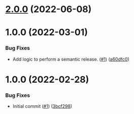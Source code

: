 # [2.0.0](https://github.com/catalystsquad/action-release-helm-chart/compare/v1.0.0...v2.0.0) (2022-06-08)

# 1.0.0 (2022-03-01)


### Bug Fixes

* Add logic to perform a semantic release. ([#1](https://github.com/catalystsquad/action-release-helm-chart/issues/1)) ([a60dfc0](https://github.com/catalystsquad/action-release-helm-chart/commit/a60dfc0967392b6f15a01e5619e70ef1615e5c69))

# 1.0.0 (2022-02-28)


### Bug Fixes

* Initial commit ([#1](https://github.com/catalystsquad/action-composite-action-template/issues/1)) ([3bcf298](https://github.com/catalystsquad/action-composite-action-template/commit/3bcf298630471c46d9f9a1f3a24c2c15342e1855))
